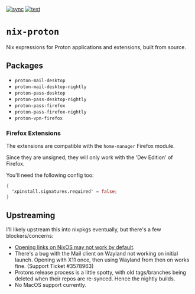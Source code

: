 [![sync](https://github.com/DuskSystems/nix-proton/actions/workflows/sync.yml/badge.svg)](https://github.com/DuskSystems/nix-proton/actions/workflows/sync.yml)
[![test](https://github.com/DuskSystems/nix-proton/actions/workflows/test.yml/badge.svg)](https://github.com/DuskSystems/nix-proton/actions/workflows/test.yml)

# `nix-proton`

Nix expressions for Proton applications and extensions, built from source.

## Packages

- `proton-mail-desktop`
- `proton-mail-desktop-nightly`
- `proton-pass-desktop`
- `proton-pass-desktop-nightly`
- `proton-pass-firefox`
- `proton-pass-firefox-nightly`
- `proton-vpn-firefox`

### Firefox Extensions

The extensions are compatible with the `home-manager` Firefox module.

Since they are unsigned, they will only work with the 'Dev Edition' of Firefox.

You'll need the following config too:

```nix
{
  "xpinstall.signatures.required" = false;
}
```

## Upstreaming

I'll likely upstream this into nixpkgs eventually, but there's a few blockers/concerns:
- [Opening links on NixOS may not work by default](https://github.com/NixOS/nixpkgs/issues/160923).
- There's a bug with the Mail client on Wayland not working on initial launch. Opening with X11 once, then using Wayland from then on works fine. (Support Ticket #3578963)
- Protons release process is a little spotty, with old tags/branches being deleted when their repos are re-synced. Hence the nightly builds.
- No MacOS support currently.
